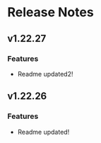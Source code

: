 # Release Notes
## v1.22.27
### Features
- Readme updated2!

## v1.22.26
### Features
- Readme updated!

